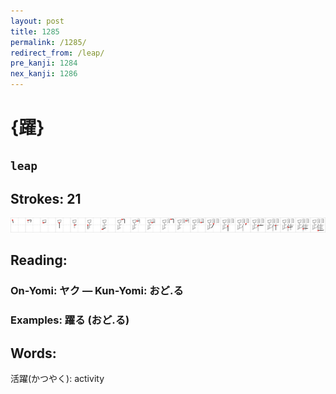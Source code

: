 ```yaml
---
layout: post
title: 1285
permalink: /1285/
redirect_from: /leap/
pre_kanji: 1284
nex_kanji: 1286
---
```


# {躍}

## `leap`

## Strokes: 21

<div class="stroke"><img src="../images/E8BA8D.png" /></div>

## Reading:

### On-Yomi: ヤク &mdash; Kun-Yomi: おど.る

### Examples: 躍る (おど.る)

## Words:

活躍(かつやく): activity

